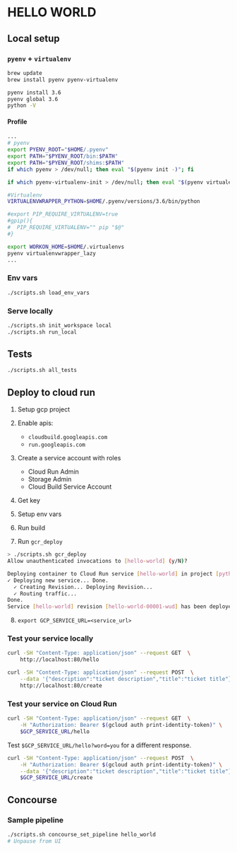 # HELLO WORLD

## Local setup

### `pyenv` + `virtualenv`

```bash
brew update
brew install pyenv pyenv-virtualenv

pyenv install 3.6
pyenv global 3.6
python -V
```

#### Profile

```bash
...
# pyenv
export PYENV_ROOT="$HOME/.pyenv"
export PATH="$PYENV_ROOT/bin:$PATH"
export PATH="$PYENV_ROOT/shims:$PATH"
if which pyenv > /dev/null; then eval "$(pyenv init -)"; fi

if which pyenv-virtualenv-init > /dev/null; then eval "$(pyenv virtualenv-init -)"; fi

#Virtualenv
VIRTUALENVWRAPPER_PYTHON=$HOME/.pyenv/versions/3.6/bin/python

#export PIP_REQUIRE_VIRTUALENV=true
#gpip(){
#  PIP_REQUIRE_VIRTUALENV="" pip "$@"
#}

export WORKON_HOME=$HOME/.virtualenvs
pyenv virtualenvwrapper_lazy
...
```

### Env vars

```bash
./scripts.sh load_env_vars
```

### Serve locally

```bash
./scripts.sh init_workspace local
./scripts.sh run_local
```

## Tests

```bash
./scripts.sh all_tests
```

## Deploy to cloud run

1. Setup gcp project
2. Enable apis:
    * `cloudbuild.googleapis.com`
    * `run.googleapis.com`

3. Create a service account with roles
    * Cloud Run Admin
    * Storage Admin
    * Cloud Build Service Account

4. Get key
5. Setup env vars
6. Run build
7. Run `gcr_deploy`
```bash
> ./scripts.sh gcr_deploy
Allow unauthenticated invocations to [hello-world] (y/N)?

Deploying container to Cloud Run service [hello-world] in project [python-concourse-1313] region [us-central1]
✓ Deploying new service... Done.
  ✓ Creating Revision... Deploying Revision...
  ✓ Routing traffic...
Done.
Service [hello-world] revision [hello-world-00001-wud] has been deployed and is serving 100 percent of traffic at <service_url>
```
8. `export GCP_SERVICE_URL=<service_url>`


### Test your service locally

```bash
curl -SH "Content-Type: application/json" --request GET  \
    http://localhost:80/hello
```

```bash
curl -SH "Content-Type: application/json" --request POST  \
    --data '{"description":"ticket description","title":"ticket title"}' \
    http://localhost:80/create
```

### Test your service on Cloud Run

```bash
curl -SH "Content-Type: application/json" --request GET  \
    -H "Authorization: Bearer $(gcloud auth print-identity-token)" \
    $GCP_SERVICE_URL/hello
```
Test `$GCP_SERVICE_URL/hello?word=you` for a different response.


```bash
curl -SH "Content-Type: application/json" --request POST  \
    -H "Authorization: Bearer $(gcloud auth print-identity-token)" \
    --data '{"description":"ticket description","title":"ticket title"}' \
    $GCP_SERVICE_URL/create
```

## Concourse

### Sample pipeline
```bash
./scripts.sh concourse_set_pipeline hello_world
# Unpause from UI
```

